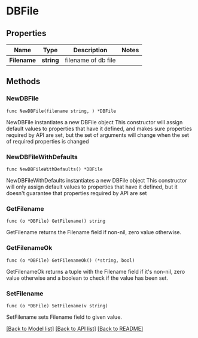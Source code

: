 # DBFile

## Properties

Name | Type | Description | Notes
------------ | ------------- | ------------- | -------------
**Filename** | **string** | filename of db file | 

## Methods

### NewDBFile

`func NewDBFile(filename string, ) *DBFile`

NewDBFile instantiates a new DBFile object
This constructor will assign default values to properties that have it defined,
and makes sure properties required by API are set, but the set of arguments
will change when the set of required properties is changed

### NewDBFileWithDefaults

`func NewDBFileWithDefaults() *DBFile`

NewDBFileWithDefaults instantiates a new DBFile object
This constructor will only assign default values to properties that have it defined,
but it doesn't guarantee that properties required by API are set

### GetFilename

`func (o *DBFile) GetFilename() string`

GetFilename returns the Filename field if non-nil, zero value otherwise.

### GetFilenameOk

`func (o *DBFile) GetFilenameOk() (*string, bool)`

GetFilenameOk returns a tuple with the Filename field if it's non-nil, zero value otherwise
and a boolean to check if the value has been set.

### SetFilename

`func (o *DBFile) SetFilename(v string)`

SetFilename sets Filename field to given value.



[[Back to Model list]](../README.md#documentation-for-models) [[Back to API list]](../README.md#documentation-for-api-endpoints) [[Back to README]](../README.md)


